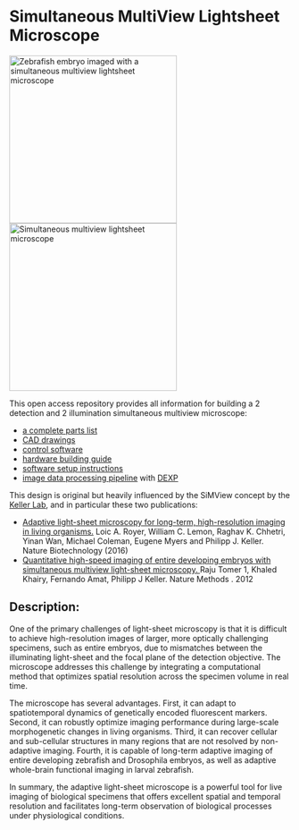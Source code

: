 # Simultaneous MultiView Lightsheet Microscope #

<img height="300" alt="Zebrafish embryo imaged with a simultaneous multiview lightsheet microscope" src="https://user-images.githubusercontent.com/1870994/200694511-778bb4c6-633c-483f-8e78-47ba3fc8b425.png"> <img height="300" alt="Simultaneous multiview lightsheet microscope" src="https://user-images.githubusercontent.com/1870994/200697163-249cf883-636f-4fff-bc5c-066486317ff5.PNG">

This open access repository provides all information for building a 2 detection and 2 illumination simultaneous multiview microscope:
- [a complete parts list](../../wiki/Multiview-Lightsheet-Microscope-Parts-List)
- [CAD drawings](../../wiki/CAD-Drawings)
- [control software](../../wiki/Control-Software) 
- [hardware building guide](../../wiki/Hardware-Building-Guide)
- [software setup instructions](../../wiki/Software-Setup-Instructions)
- [image data processing pipeline](../../wiki/Image-Data-Processing-with-DEXP) with [DEXP](https://github.com/royerlab/dexp)

This design is original but heavily influenced by the SiMView concept by the [Keller Lab](https://www.janelia.org/lab/keller-lab), and in particular these two publications: 
- [Adaptive light-sheet microscopy for long-term, high-resolution imaging in living organisms.](https://doi.org/10.1038/nbt.3708) Loic A. Royer, William C. Lemon, Raghav K. Chhetri, Yinan Wan, Michael Coleman, Eugene Myers and Philipp J. Keller. Nature Biotechnology (2016)
- [Quantitative high-speed imaging of entire developing embryos with simultaneous multiview light-sheet microscopy. ](https://doi.org/10.1038/nmeth.2062) Raju Tomer 1, Khaled Khairy, Fernando Amat, Philipp J Keller. Nature Methods
. 2012 

## Description:

One of the primary challenges of light-sheet microscopy is that it is difficult to achieve high-resolution images of larger, more optically challenging specimens, such as entire embryos, due to mismatches between the illuminating light-sheet and the focal plane of the detection objective. The microscope addresses this challenge by integrating a computational method that optimizes spatial resolution across the specimen volume in real time.

The microscope has several advantages. First, it can adapt to spatiotemporal dynamics of genetically encoded fluorescent markers. Second, it can robustly optimize imaging performance during large-scale morphogenetic changes in living organisms. Third, it can recover cellular and sub-cellular structures in many regions that are not resolved by non-adaptive imaging. Fourth, it is capable of long-term adaptive imaging of entire developing zebrafish and Drosophila embryos, as well as adaptive whole-brain functional imaging in larval zebrafish.

In summary, the adaptive light-sheet microscope is a powerful tool for live imaging of biological specimens that offers excellent spatial and temporal resolution and facilitates long-term observation of biological processes under physiological conditions.

